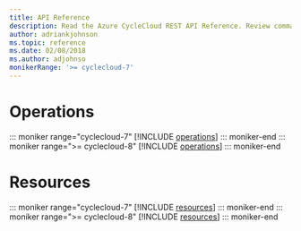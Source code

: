 ```yaml
---
title: API Reference
description: Read the Azure CycleCloud REST API Reference. Review commands for operations and resources, such as getting cluster nodes or getting the status of the cluster.
author: adriankjohnson
ms.topic: reference
ms.date: 02/08/2018
ms.author: adjohnso
monikerRange: '>= cyclecloud-7'
---
```

# Operations

::: moniker range="cyclecloud-7"
[!INCLUDE [operations](~/includes/version-7/api_operations.md)]
::: moniker-end
::: moniker range=">= cyclecloud-8"
[!INCLUDE [operations](~/includes/version-8/api_operations.md)]
::: moniker-end

# Resources

::: moniker range="cyclecloud-7"
[!INCLUDE [resources](./includes/version-7/api_resources.md)]
::: moniker-end
::: moniker range=">= cyclecloud-8"
[!INCLUDE [resources](./includes/version-8/api_resources.md)]
::: moniker-end
